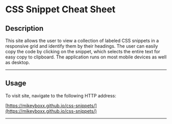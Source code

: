 # CSS Snippet Cheat Sheet

## Description

This site allows the user to view a collection of labeled CSS snippets in a responsive grid and identify them by their headings. The user can easily copy the code by clicking on the snippet, which selects the entire text for easy copy to clipboard. The application runs on most mobile devices as well as desktop.

---

## Usage

To visit site, navigate to the following HTTP address:

[https://mikeyboxx.github.io/css-snippets/](https://mikeyboxx.github.io/css-snippets/)

---

